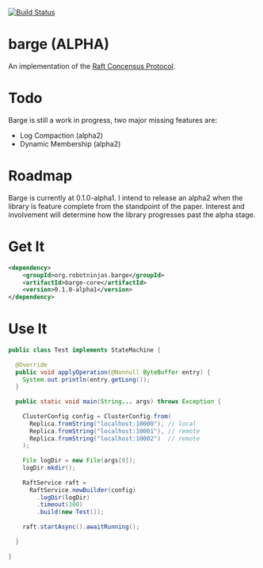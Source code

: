 [![Build Status](https://travis-ci.org/mgodave/barge.png)](https://travis-ci.org/mgodave/barge)

barge (ALPHA)
=====

An implementation of the [Raft Concensus Protocol][1].

[1]: http://raftconsensus.github.io/

Todo
====
Barge is still a work in progress, two major missing features are:

* Log Compaction (alpha2)
* Dynamic Membership (alpha2)

Roadmap
=======
Barge is currently at 0.1.0-alpha1. I intend to release an alpha2 when the library is feature complete from the standpoint of the paper. Interest and involvement will determine how the library progresses past the alpha stage.

Get It
======

```xml
<dependency>
    <groupId>org.robotninjas.barge</groupId>
    <artifactId>barge-core</artifactId>
    <version>0.1.0-alpha1</version>
</dependency>
```

Use It
======

```java
public class Test implements StateMachine {
 
  @Override
  public void applyOperation(@Nonnull ByteBuffer entry) {
    System.out.println(entry.getLong());
  }
 
  public static void main(String... args) throws Exception {
 
    ClusterConfig config = ClusterConfig.from(
      Replica.fromString("localhost:10000"), // local
      Replica.fromString("localhost:10001"), // remote
      Replica.fromString("localhost:10002")  // remote
    );
 
    File logDir = new File(args[0]);
    logDir.mkdir();
 
    RaftService raft = 
      RaftService.newBuilder(config)
        .logDir(logDir)
        .timeout(300)
        .build(new Test());
 
    raft.startAsync().awaitRunning();
 
  }
 
}


```



